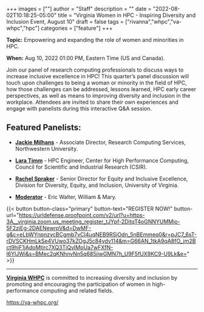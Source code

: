 +++
images = [""]
author = "Staff"
description = ""
date = "2022-08-02T10:18:25-05:00"
title = "Virginia Women in HPC - Inspiring Diversity and Inclusion Event, August 10"
draft = false
tags = ["rivanna","whpc","va-whpc","hpc"]
categories = ["feature"]
+++

**Topic:** Empowering and expanding the role of women and minorities in HPC.

**When:** Aug 10, 2022 01:00 PM, Eastern Time (US and Canada).

Join our panel of research computing professionals to discuss ways to increase inclusive excellence in HPC! This quarter’s panel discussion will touch upon challenges to being a woman or minority in the field of HPC, how those challenges can be addressed, lessons learned, HPC early career perspectives, as well as means to improving diversity and inclusion in the workplace. Attendees are invited to share their own experiences and engage with panelists during this interactive Q&A session.

## Featured Panelists:

* [**Jackie Milhans**](https://www.linkedin.com/in/milhans/) - Associate Director, Research Computing Services, Northwestern University.

* [**Lara Timm**](https://www.linkedin.com/in/lara-timm-59618b14a/) - HPC Engineer, Center for High Performance Computing, Council for Scientific and Industrial Research (CSIR).

* [**Rachel Spraker**](https://dei.virginia.edu/people/rachel-spraker) - Senior Director for Equity and Inclusive Excellence, Division for Diversity, Equity, and Inclusion, University of Virginia.

* [**Moderator**](https://www.wm.edu/offices/it/about/staff/walter_e.php) - Eric Walter, William & Mary.

{{< button button-class="primary" button-text="REGISTER NOW!" button-url="https://urldefense.proofpoint.com/v2/url?u=https-3A__virginia.zoom.us_meeting_register_tJYpf-2DitqT4oGNNYUMMjo-5F2zjEg-2DAENewrpV&d=DwMF-g&c=eLbWYnpnzycBCgmb7vCI4uqNEB9RSjOdn_5nBEmmeq0&r=pJC7_6sT-rDVSCKHmLkSe4VUwo37kZOgJ5c84ydv114&m=G66AN_1tkA9qA8fO_jm2Bct9hjF1jAdoMtjrc7XQ3TiQvIMpUa7wFXfN-l6YIJWi&s=BMec2qKNhnvNn5q685jiwGMN7h_U9F5fUX9KC9-U9Lk&e=" >}}

- - - 

[**Virginia WHPC**](https://va-whpc.org/) is committed to increasing diversity and inclusion by promoting and encouraging the participation of women in high-performance computing and related fields. 

https://va-whpc.org/
